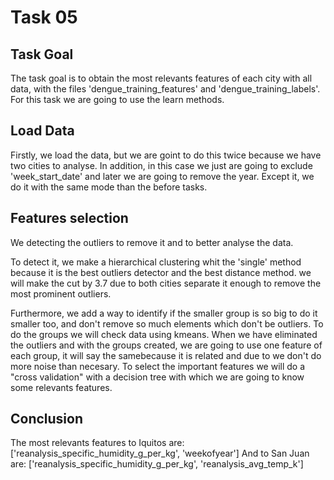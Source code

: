 # Task 05
    
## Task Goal

The task goal is to obtain the most relevants features of each city with all data, with the files 'dengue_training_features' and 'dengue_training_labels'.
For this task we are going to use the learn methods.

## Load Data

Firstly, we load the data, but we are goint to do this twice because we have two cities to analyse. In addition, in this case we just are going to exclude 'week_start_date' and later we are going to remove the year.
Except it, we do it with the same mode than the before tasks. 

## Features selection

We detecting the outliers to remove it and to better analyse the data.

To detect it, we make a hierarchical clustering whit the 'single' method because it is the best outliers detector and the best distance method.
we will make the cut by 3.7 due to both cities separate it enough to remove the most prominent outliers. 

Furthermore, we add a way to identify if the smaller group is so big to do it smaller too, and don't remove so much elements which don't be outliers.
To do the groups we will check data using kmeans.
When we have eliminated the outliers and with the groups created, we are going to use one feature of each group, it will say the samebecause it is related and due to we don't do more noise than necesary.
To select the important features we will do a "cross validation" with a decision tree with which we are going to know some relevants features.

## Conclusion

The most relevants features to Iquitos are:
    ['reanalysis_specific_humidity_g_per_kg', 'weekofyear']
And to San Juan are: 
    ['reanalysis_specific_humidity_g_per_kg', 'reanalysis_avg_temp_k']